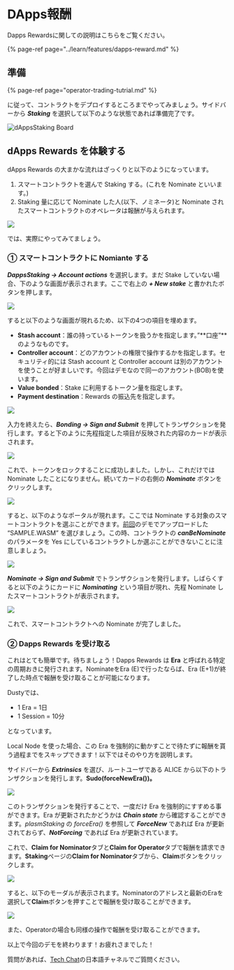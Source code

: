 # DApps報酬

Dapps Rewardsに関しての説明はこちらをご覧ください。

{% page-ref page="../learn/features/dapps-reward.md" %}

## 準備

{% page-ref page="operator-trading-tutrial.md" %}

に従って、コントラクトをデプロイするところまでやってみましょう。サイドバーから _**Staking**_ を選択して以下のような状態であれば準備完了です。

![dAppsStaking Board](../.gitbook/assets/screen-shot-2020-06-11-at-16.26.00.png)

## dApps Rewards を体験する <a id="a574"></a>

dApps Rewards の大まかな流れはざっくりと以下のようになっています。

1. スマートコントラクトを選んで Staking する。\(これを Nominate といいます。\)
2. Staking 量に応じて Nominate した人\(以下、ノミネータ\)と Nominate されたスマートコントラクトのオペレータは報酬が与えられます。

![](../.gitbook/assets/sukurnshotto-2020-05-30-160230png%20%281%29%20%281%29.png)

では、実際にやってみてましょう。

### ① スマートコントラクトに Nomiante する <a id="082b"></a>

_**DappsStaking -&gt; Account actions**_ を選択します。まだ Stake していない場合、下のような画面が表示されます。ここで右上の _**+ New stake**_ と書かれたボタンを押します。

![](../.gitbook/assets/sukurnshotto-2020-05-30-160422png.png)

すると以下のような画面が現れるため、以下の4つの項目を埋めます。

* **Stash account**：誰の持っているトークンを扱うかを指定します。”**口座”**のようなものです。
* **Controller account**：どのアカウントの権限で操作するかを指定します。セキュリティ的には Stash account と Controller account は別のアカウントを使うことが好ましいです。今回はデモなので同一のアカウント\(BOB\)を使います。
* **Value bonded**：Stake に利用するトークン量を指定します。
* **Payment destination**：Rewards の振込先を指定します。

![](../.gitbook/assets/sukurnshotto-2020-05-30-160554png.png)

入力を終えたら、_**Bonding -&gt; Sign and Submit**_ を押してトランザクションを発行します。すると下のように先程指定した項目が反映された内容のカードが表示されます。

![](../.gitbook/assets/screen-shot-2020-06-11-at-16.33.28.png)

これで、トークンをロックすることに成功しました。しかし、これだけでは Nominate したことになりません。続いてカードの右側の _**Nominate**_ ボタンをクリックします。

![](../.gitbook/assets/screen-shot-2020-06-11-at-16.35.14.png)

すると、以下のようなポータルが現れます。ここでは Nominate する対象のスマートコントラクトを選ぶことができます。[前回](https://medium.com/stake-technologies/%E9%81%8A%E3%81%BC%E3%81%86-plasm-testnet-v3-%E2%91%A0-operator-trading-64323fa2d4fd)のデモでアップロードした “SAMPLE.WASM” を選びましょう。この時、コントラクトの _**canBeNominate**_ のパラメータを Yes にしているコントラクトしか選ぶことができないことに注意しましょう。

![](../.gitbook/assets/screen-shot-2020-06-11-at-22.54.43.png)

_**Nominate -&gt; Sign and Submit**_ でトランザクションを発行します。しばらくすると以下のようにカードに _**Nominating**_ という項目が現れ、先程 Nominate したスマートコントラクトが表示されます。

![](../.gitbook/assets/screen-shot-2020-06-11-at-16.38.25.png)

これで、スマートコントラクトへの Nominate が完了しました。

### ② Dapps Rewards を受け取る <a id="58bd"></a>

これはとても簡単です。待ちましょう！Dapps Rewards は **Era** と呼ばれる特定の周期おきに発行されます。NominateをEra \(E\)で行ったならば、Era \(E+1\)が終了した時点で報酬を受け取ることが可能になります。

Dustyでは、

* 1 Era = 1日
* 1 Session = 10分

となっています。

Local Node を使った場合、この Era を強制的に動かすことで待たずに報酬を貰う過程までをスキップできます！以下ではそのやり方を説明します。

サイドバーから _**Extrinsics**_ を選び、ルートユーザである ALICE から以下のトランザクションを発行します。**Sudo\(forceNewEra\(\)\)。**

![](../.gitbook/assets/screen-shot-2020-06-11-at-21.23.53.png)

このトランザクションを発行することで、一度だけ Era を強制的にすすめる事ができます。Era が更新されたかどうかは _**Chain state**_ から確認することができます。_plasmStaking_ の _forceEra\(\)_ を参照して _**ForceNew**_ であれば Era が更新されておらず、_**NotForcing**_ であれば Era が更新されています。

これで、**Claim for Nominator**タブと**Claim for Operator**タブで報酬を請求できます。**Staking**ページの**Claim for Nominator**タブから、**Claim**ボタンをクリックします。

![](../.gitbook/assets/screen-shot-2020-06-11-at-23.07.30.png)

すると、以下のモーダルが表示されます。Nominatorのアドレスと最新のEraを選択して**Claim**ボタンを押すことで報酬を受け取ることができます。

![](../.gitbook/assets/screen-shot-2020-06-11-at-22.58.13%20%281%29%20%282%29%20%282%29.png)

また、Operatorの場合も同様の操作で報酬を受け取ることができます。

以上で今回のデモを終わります！お疲れさまでした！

質問があれば、[Tech Chat](https://discord.gg/Cyjnrxv)の日本語チャネルでご質問ください。

